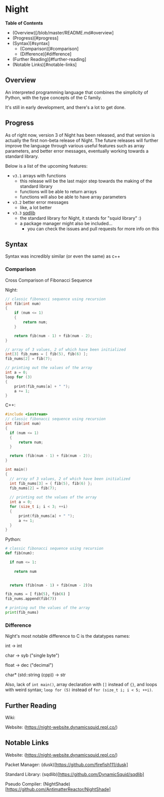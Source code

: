 # Night

**Table of Contents**

- (Overview)[/blob/master/README.md#overview]
- (Progress)[#progress]
- (Syntax)[#syntax]
  - (Comparison)[#comparison]
  - (Difference)[#difference]
- (Further Reading)[#further-reading]
- (Notable Links)[#notable-links]

## Overview

An interpreted programming language that combines the simplicity of Python, with the type concepts of the C family.

It's still in early development, and there's a lot to get done.

## Progress

As of right now, version 3 of Night has been released, and that version is actually the first non-beta release of Night. The future releases will further improve the language through various useful features such as array parameters, and better error messages, eventually working towards a standard library.

Below is a list of the upcoming features:

- `v3.1` arrays with functions
  - this release will be the last major step towards the making of the standard library
  - functions will be able to return arrays
  - functions will also be able to have array parameters
- `v3.2` better error messages
  - like, a lot better
- `v3.3` [sqdlib](https://github.com/DynamicSquid/sqdlib)
  - the standard library for Night, it stands for "squid library" :)
  - a package manager might also be included...
    - you can check the issues and pull requests for more info on this

## Syntax

Syntax was incredibly similar (or even the same) as c++

### Comparison

Cross Comparison of Fibonacci Sequence

Night:

```cpp
// classic fibonacci sequence using recursion
int fib(int num)
{
    if (num <= 1)
    {
        return num;
    }

    return fib(num - 1) + fib(num - 2);
}

// array of 3 values, 2 of which have been initialized
int[3] fib_nums = [ fib(5), fib(6) ];
fib_nums[2] = fib(7);

// printing out the values of the array
int a = 0;
loop for (3)
{
    print(fib_nums[a] + " ");
    a += 1;
}
```

C++:

```c++
#include <iostream>
// classic fibonacci sequence using recursion
int fib(int num)
{
  if (num <= 1)
  {
      return num;
  }

  return (fib(num - 1) + fib(num - 2));
}

int main()
{
  // array of 3 values, 2 of which have been initialized
  int fib_nums[3] = { fib(5), fib(6) };
  fib_nums[2] = fib(7);
  
  // printing out the values of the array
  int a = 0;
  for (size_t i; i < 3; ++i)
  {
      print(fib_nums[a] + " ");
      a += 1;
  }
}
```

Python:

```python
# classic fibonacci sequence using recursion
def fib(num):

  if num <= 1:
    
    return num
    

  return (fib(num - 1) + fib(num - 2))s

fib_nums = [ fib(5), fib(6) ]
fib_nums.append(fib(7))

# printing out the values of the array
print(fib_nums)
```

### Difference

Night's most notable difference to C is the datatypes names:

int -> int

char -> syb ("single byte")

float -> dec ("decimal")

char* (std::string (cpp)) -> str

Also, lack of `int main()`, array declaration with `[]` instead of `{}`, and loops
with weird syntax; `loop for (5)` instead of `for (size_t i; i < 5; ++i)`.

## Further Reading

Wiki:

Website: (https://night-website.dynamicsquid.repl.co/)

## Notable Links

Website: (https://night-website.dynamicsquid.repl.co/)

Packet Manager: (dusk)[https://github.com/firefish111/dusk]

Standard Library: (sqdlib)[https://github.com/DynamicSquid/sqdlib]

Pseudo Compiler: (NightShade)[https://github.com/AntimatterReactor/NightShade]

